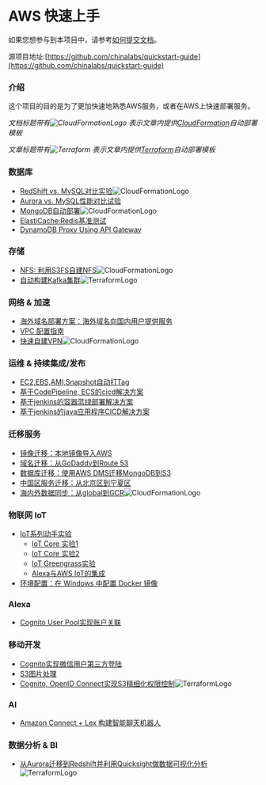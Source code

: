 # AWS 快速上手

如果您想参与到本项目中，请参考[如何提交文档](how_to_contribute.md)。

源项目地址:[https://github.com/chinalabs/quickstart-guide](https://github.com/chinalabs/quickstart-guide)

### 介绍
这个项目的目的是为了更加快速地熟悉AWS服务，或者在AWS上快速部署服务。

*文档标题带有![CloudFormationLogo](https://s3.cn-northwest-1.amazonaws.com.cn/aws-quickstart/assets/cloudformation_logo_30.png)
表示文章内提供[CloudFormation](https://aws.amazon.com/cloudformation/)自动部署模板*

*文章标题带有![Terraform](https://s3.cn-northwest-1.amazonaws.com.cn/aws-quickstart/assets/terraform.png)
表示文章内提供[Terraform](https://www.terraform.io/)自动部署模板*

### 数据库
* [RedShift vs. MySQL对比实验](database/RedShift_MySQL.md)![CloudFormationLogo](https://s3.cn-northwest-1.amazonaws.com.cn/aws-quickstart/assets/cloudformation_logo_30.png)
* [Aurora vs. MySQL性能对比试验](database/Aurora-vs-MySQL.md)
* [MongoDB自动部署](database/MangoDB.md)![CloudFormationLogo](https://s3.cn-northwest-1.amazonaws.com.cn/aws-quickstart/assets/cloudformation_logo_30.png)
* [ElastiCache:Redis基准测试](database/redis_benchmark.md)
* [DynamoDB Proxy Using API Gateway](database/api-gateway-proxy-for-ddb.md)
  
### 存储
* [NFS: 利用S3FS自建NFS](storage/S3fs.md)![CloudFormationLogo](https://s3.cn-northwest-1.amazonaws.com.cn/aws-quickstart/assets/cloudformation_logo_30.png)
* <a href="https://github.com/lab798/quickstart-kafka" target="_blank">自动构建Kafka集群</a>![TerraformLogo](https://s3.cn-northwest-1.amazonaws.com.cn/aws-quickstart/assets/terraform.png)
  
### 网络 & 加速
* [海外域名部署方案：海外域名向国内用户提供服务](ByPassICP.md)
* [VPC 配置指南](network/vpc_guide.md)
* <a href="https://github.com/iceflow/easyvpn" target="_blank">快速自建VPN</a>![CloudFormationLogo](https://s3.cn-northwest-1.amazonaws.com.cn/aws-quickstart/assets/cloudformation_logo_30.png)
  
### 运维 & 持续集成/发布
* [EC2,EBS,AMI,Snapshot自动打Tag](EC2_Auto_Tag.md)
* [基于CodePipeline, ECS的cicd解决方案](cicd.md)
* [基于jenkins的容器蓝绿部署解决方案](cicd_docker_bule_jenkins.md)
* [基于jenkins的java应用程序CICD解决方案](cicd_jar_jenkins.md)
  
### 迁移服务
* [镜像迁移：本地镜像导入AWS](migration/SMS_vm-import.md)
* [域名迁移：从GoDaddy到Route 53](migration/TransferDomainRoute53.md)
* [数据库迁移：使用AWS DMS迁移MongoDB到S3](migration/dms-mongo-to-s3.md)
* [中国区服务迁移：从北京区到宁夏区](migration/BJStoZHY.md)
* [海内外数据同步：从global到GCR](s3_transmission.md)![CloudFormationLogo](https://s3.cn-northwest-1.amazonaws.com.cn/aws-quickstart/assets/cloudformation_logo_30.png)
  
### 物联网 IoT
* [IoT系列动手实验](IoT/README.md)
  * [IoT Core 实验1](IoT/lab1.IoTCore.1.md)
  * [IoT Core 实验2](IoT/lab2.IoTCore.2.md)
  * [IoT Greengrass实验](IoT/lab3.greengrass.md)
  * [Alexa与AWS IoT的集成](IoT/lab4.Alexa.md)
* [环境配置：在 Windows 中配置 Docker 镜像](DockerGuide.md)
  
### Alexa
* [Cognito User Pool实现账户关联](alexa/account-linking-cognito.md)
  
### 移动开发
* [Cognito实现微信用户第三方登陆](cognito_android.md)
* [S3图片处理](mobile/serverless-image-handler.md)
* <a href="https://github.com/lab798/aws-s3-cognito-lab">Cognito, OpenID Connect实现S3精细化权限控制</a>![TerraformLogo](https://s3.cn-northwest-1.amazonaws.com.cn/aws-quickstart/assets/terraform.png)

### AI 
* [Amazon Connect + Lex 构建智能聊天机器人](AI/amazon-connect-with-lex.md)

### 数据分析 & BI
* [从Aurora迁移到Redshift并利用Quicksight做数据可视化分析](aurora-to-redshift-bi.md)![TerraformLogo](https://s3.cn-northwest-1.amazonaws.com.cn/aws-quickstart/assets/terraform.png)


